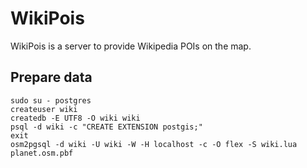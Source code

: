 # WikiPois

WikiPois is a server to provide Wikipedia POIs on the map.

## Prepare data

```
sudo su - postgres
createuser wiki
createdb -E UTF8 -O wiki wiki
psql -d wiki -c "CREATE EXTENSION postgis;"
exit
osm2pgsql -d wiki -U wiki -W -H localhost -c -O flex -S wiki.lua planet.osm.pbf
```
